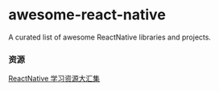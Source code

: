 # awesome-react-native
A curated list of awesome ReactNative libraries and projects.

### 资源
[ReactNative 学习资源大汇集](https://juejin.im/post/591ec246da2f60005d30654c?utm_source=gold_browser_extension/)
